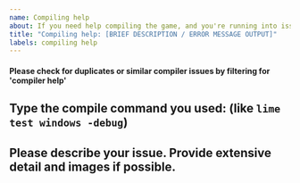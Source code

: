 ```yaml
---
name: Compiling help
about: If you need help compiling the game, and you're running into issues. (Look through the 'compiling help' label in case it's been solved!)
title: "Compiling help: [BRIEF DESCRIPTION / ERROR MESSAGE OUTPUT]"
labels: compiling help
---
```


[weed]: <> (FILL THIS ISSUE THING OUT AS MUCH AS POSSIBLE)
[weed]: <> (OR ELSE YOUR ISSUE WILL BE LESS LIKELY TO BE SOLVED!)
[weed]: <> (GO TO THEIR RESPECTIVE GITHUB ISSUES AND REPORT THEM THERE LOL!)

#### Please check for duplicates or similar compiler issues by filtering for 'compiler help'

## Type the compile command you used: (like `lime test windows -debug`)

## Please describe your issue. Provide extensive detail and images if possible.
